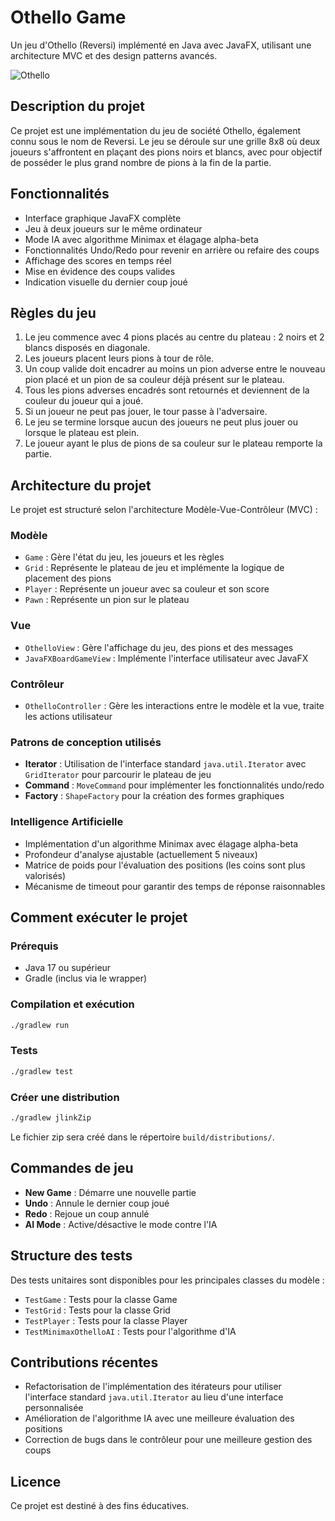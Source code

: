 # Othello Game

Un jeu d'Othello (Reversi) implémenté en Java avec JavaFX, utilisant une architecture MVC et des design patterns avancés.

![Othello](https://upload.wikimedia.org/wikipedia/commons/thumb/0/0a/Othello-Standard-Board.jpg/240px-Othello-Standard-Board.jpg)

## Description du projet

Ce projet est une implémentation du jeu de société Othello, également connu sous le nom de Reversi. Le jeu se déroule sur une grille 8x8 où deux joueurs s'affrontent en plaçant des pions noirs et blancs, avec pour objectif de posséder le plus grand nombre de pions à la fin de la partie.

## Fonctionnalités

- Interface graphique JavaFX complète
- Jeu à deux joueurs sur le même ordinateur
- Mode IA avec algorithme Minimax et élagage alpha-beta
- Fonctionnalités Undo/Redo pour revenir en arrière ou refaire des coups
- Affichage des scores en temps réel
- Mise en évidence des coups valides
- Indication visuelle du dernier coup joué

## Règles du jeu

1. Le jeu commence avec 4 pions placés au centre du plateau : 2 noirs et 2 blancs disposés en diagonale.
2. Les joueurs placent leurs pions à tour de rôle.
3. Un coup valide doit encadrer au moins un pion adverse entre le nouveau pion placé et un pion de sa couleur déjà présent sur le plateau.
4. Tous les pions adverses encadrés sont retournés et deviennent de la couleur du joueur qui a joué.
5. Si un joueur ne peut pas jouer, le tour passe à l'adversaire.
6. Le jeu se termine lorsque aucun des joueurs ne peut plus jouer ou lorsque le plateau est plein.
7. Le joueur ayant le plus de pions de sa couleur sur le plateau remporte la partie.

## Architecture du projet

Le projet est structuré selon l'architecture Modèle-Vue-Contrôleur (MVC) :

### Modèle
- `Game` : Gère l'état du jeu, les joueurs et les règles
- `Grid` : Représente le plateau de jeu et implémente la logique de placement des pions
- `Player` : Représente un joueur avec sa couleur et son score
- `Pawn` : Représente un pion sur le plateau

### Vue
- `OthelloView` : Gère l'affichage du jeu, des pions et des messages
- `JavaFXBoardGameView` : Implémente l'interface utilisateur avec JavaFX

### Contrôleur
- `OthelloController` : Gère les interactions entre le modèle et la vue, traite les actions utilisateur

### Patrons de conception utilisés
- **Iterator** : Utilisation de l'interface standard `java.util.Iterator` avec `GridIterator` pour parcourir le plateau de jeu
- **Command** : `MoveCommand` pour implémenter les fonctionnalités undo/redo
- **Factory** : `ShapeFactory` pour la création des formes graphiques

### Intelligence Artificielle
- Implémentation d'un algorithme Minimax avec élagage alpha-beta
- Profondeur d'analyse ajustable (actuellement 5 niveaux)
- Matrice de poids pour l'évaluation des positions (les coins sont plus valorisés)
- Mécanisme de timeout pour garantir des temps de réponse raisonnables

## Comment exécuter le projet

### Prérequis
- Java 17 ou supérieur
- Gradle (inclus via le wrapper)

### Compilation et exécution
```bash
./gradlew run
```

### Tests
```bash
./gradlew test
```

### Créer une distribution
```bash
./gradlew jlinkZip
```
Le fichier zip sera créé dans le répertoire `build/distributions/`.

## Commandes de jeu

- **New Game** : Démarre une nouvelle partie
- **Undo** : Annule le dernier coup joué
- **Redo** : Rejoue un coup annulé
- **AI Mode** : Active/désactive le mode contre l'IA

## Structure des tests

Des tests unitaires sont disponibles pour les principales classes du modèle :
- `TestGame` : Tests pour la classe Game
- `TestGrid` : Tests pour la classe Grid
- `TestPlayer` : Tests pour la classe Player
- `TestMinimaxOthelloAI` : Tests pour l'algorithme d'IA

## Contributions récentes

- Refactorisation de l'implémentation des itérateurs pour utiliser l'interface standard `java.util.Iterator` au lieu d'une interface personnalisée
- Amélioration de l'algorithme IA avec une meilleure évaluation des positions
- Correction de bugs dans le contrôleur pour une meilleure gestion des coups

## Licence

Ce projet est destiné à des fins éducatives.